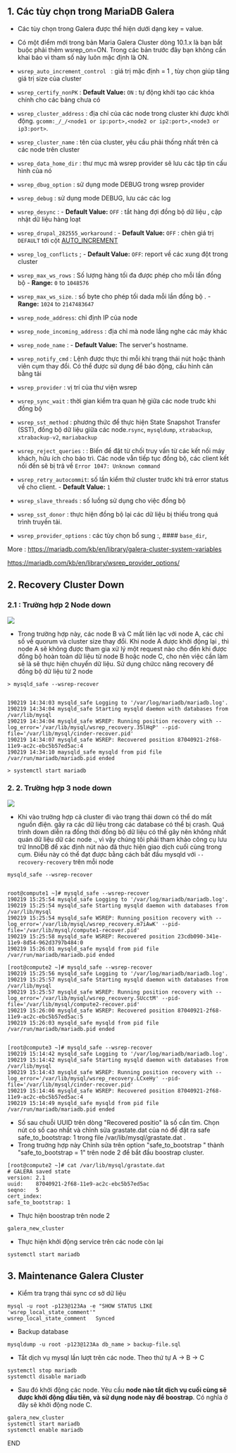 



## 1. Các tùy chọn trong MariaDB Galera

- Các tùy chọn trong Galera được thể hiện dưới dạng key = value. 


- Có một điểm mới trong bản Maria Galera Cluster dòng 10.1.x là bạn bắt buộc phải thêm wsrep_on=ON. Trong các bản trước đây bạn không cần khai báo vì tham số này luôn mặc định là ON.

- `wsrep_auto_increment_control ` : giá trị mặc định = 1 , tùy chọn giúp tăng giá trị size của cluster
- `wsrep_certify_nonPK` :  **Default Value:**  `ON` : tự động khởi tạo các khóa chính cho  các bảng chưa có 
-  `wsrep_cluster_address` : địa chỉ của các node trong cluster khi được khởi động. `gcomm:_/_/<node1 or ip:port>,<node2 or ip2:port>,<node3 or ip3:port>`.
- `wsrep_cluster_name` : tên của cluster, yêu cầu phải thống nhất trên cả các node trên cluster
- `wsrep_data_home_dir` :  thư mục mà wsrep provider sẽ lưu các tập tin cấu hình của nó
- `wsrep_dbug_option` : sử dụng mode DEBUG trong wsrep provider
- `wsrep_debug` : sử dụng mode DEBUG, lưu các các log 
- `wsrep_desync` : -   **Default Value:**  `OFF` : tắt hàng đợi đồng bộ dữ liệu , cập nhật dữ liệu hàng loạt
- `wsrep_drupal_282555_workaround` :  -   **Default Value:**  `OFF` : chèn giá trị `DEFAULT` tới cột [AUTO_INCREMENT](https://mariadb.com/kb/en/auto_increment/)
- `wsrep_log_conflicts` ; -   **Default Value:**  `OFF`: report về các xung đột trong cluster
- `wsrep_max_ws_rows` : Số lượng hàng tối đa được phép cho mỗi lần đồng bộ  -   **Range:**  `0`  to  `1048576`
- `wsrep_max_ws_size`. : số byte cho phép  tối dada mỗi lần đồng bộ . -   **Range:**  `1024`  to  `2147483647`
- `wsrep_node_address`: chỉ định IP của node
- `wsrep_node_incoming_address` : địa chỉ mà node lắng nghe các máy khác
- `wsrep_node_name` : -   **Default Value:**  The server's hostname.
- `wsrep_notify_cmd` : Lệnh được thực thi mỗi khi trạng thái nút hoặc thành viên cụm thay đổi. Có thể được sử dụng để  báo động, cấu hình cân bằng tải 
- `wsrep_provider` : vị trí của thư viện wsrep
- `wsrep_sync_wait` : thời gian kiểm tra quan hệ giữa các node truớc khi đồng bộ
- `wsrep_sst_method` : phương thức để thực hiện State Snapshot Transfer (SST), đồng bộ dữ liệu giữa các node.`rsync`, `mysqldump`, `xtrabackup`, `xtrabackup-v2`, `mariabackup`
- `wsrep_reject_queries` : : Biến để đặt từ chối truy vấn từ các kết nối máy khách, hữu ích cho bảo trì. Các node vẫn tiếp tục đồng bộ, các client kết nối đến sẽ bị trả về `Error 1047: Unknown command`
- `wsrep_retry_autocommit`: số lần kiểm thử cluster trước khi trả error status về cho client.  -   **Default Value:**  `1`
- `wsrep_slave_threads` : số luồng sử dụng cho việc đồng bộ
- `wsrep_sst_donor` : thực hiện đồng bộ lại các dữ liệu bị thiếu trong quá trình truyền tải. 
- `wsrep_provider_options` : các tùy chọn bổ sung :,  #### `base_dir`, 


More : https://mariadb.com/kb/en/library/galera-cluster-system-variables

https://mariadb.com/kb/en/library/wsrep_provider_options/

## 2. Recovery Cluster Down


### 2.1 : Trường hợp 2 Node down

![](https://www.percona.com/blog/wp-content/uploads/2014/08/g1.png)


- Trong trường hợp này, các node B và C mất liên lạc với node A, các chỉ số về quorum và cluster size thay đổi. Khi node A được khởi động lại  , thì node A sẽ không được tham gia xử lý một request nào cho đến khi được đồng bộ hoàn toàn dữ liệu từ node B hoặc node C, cho nên việc cần làm sẽ là sẽ thực hiện chuyển dữ liệu. Sử dụng chứcc năng recovery để đồng bộ dữ liệu từ 2 node
```
> mysqld_safe --wsrep-recover


190219 14:34:03 mysqld_safe Logging to '/var/log/mariadb/mariadb.log'.
190219 14:34:04 mysqld_safe Starting mysqld daemon with databases from /var/lib/mysql
190219 14:34:04 mysqld_safe WSREP: Running position recovery with --log_error='/var/lib/mysql/wsrep_recovery.35lHqP' --pid-file='/var/lib/mysql/cinder-recover.pid'
190219 14:34:07 mysqld_safe WSREP: Recovered position 87040921-2f68-11e9-ac2c-ebc5b57ed5ac:4
190219 14:34:10 maysqld_safe mysqld from pid file /var/run/mariadb/mariadb.pid ended

> systemctl start mariadb
```



### 2. 2. Trường hợp 3 node down
![](https://www.percona.com/blog/wp-content/uploads/2014/08/g6.png)

-  Khi vào trường hợp cả cluster đi vào trạng thái down có thể do mất nguồn điện. gây ra các dữ liệu trong các database có thể bị crash. Quá trình down diễn ra đồng thời đồng bộ dữ liệu có thể gây  nên không nhất quán dữ liệu dữ các node ., vì vậy chúng tôi phải tham khảo công cụ lưu trữ InnoDB để xác định nút nào đã thực hiện giao dịch cuối cùng trong cụm. Điều này có thể đạt được bằng cách bắt đầu mysqld với `--recovery-recovery` trên mỗi node
```
mysqld_safe --wsrep-recover


root@compute1 ~]# mysqld_safe --wsrep-recover
190219 15:25:54 mysqld_safe Logging to '/var/log/mariadb/mariadb.log'.
190219 15:25:54 mysqld_safe Starting mysqld daemon with databases from /var/lib/mysql
190219 15:25:54 mysqld_safe WSREP: Running position recovery with --log_error='/var/lib/mysql/wsrep_recovery.m7iAwK' --pid-file='/var/lib/mysql/compute1-recover.pid'
190219 15:25:58 mysqld_safe WSREP: Recovered position 23cdb090-341e-11e9-8d54-962d3797b484:0
190219 15:26:01 mysqld_safe mysqld from pid file /var/run/mariadb/mariadb.pid ended

[root@compute2 ~]# mysqld_safe --wsrep-recover
190219 15:25:56 mysqld_safe Logging to '/var/log/mariadb/mariadb.log'.
190219 15:25:57 mysqld_safe Starting mysqld daemon with databases from /var/lib/mysql
190219 15:25:57 mysqld_safe WSREP: Running position recovery with --log_error='/var/lib/mysql/wsrep_recovery.SUcctM' --pid-file='/var/lib/mysql/compute2-recover.pid'
190219 15:26:00 mysqld_safe WSREP: Recovered position 87040921-2f68-11e9-ac2c-ebc5b57ed5ac:5
190219 15:26:03 mysqld_safe mysqld from pid file /var/run/mariadb/mariadb.pid ended


[root@compute3 ~]# mysqld_safe --wsrep-recover
190219 15:14:42 mysqld_safe Logging to '/var/log/mariadb/mariadb.log'.
190219 15:14:42 mysqld_safe Starting mysqld daemon with databases from /var/lib/mysql
190219 15:14:43 mysqld_safe WSREP: Running position recovery with --log_error='/var/lib/mysql/wsrep_recovery.LCxeHy' --pid-file='/var/lib/mysql/cinder-recover.pid'
190219 15:14:46 mysqld_safe WSREP: Recovered position 87040921-2f68-11e9-ac2c-ebc5b57ed5ac:4
190219 15:14:49 mysqld_safe mysqld from pid file /var/run/mariadb/mariadb.pid ended

```

- Số sau chuỗi UUID trên dòng "Recovered positio" là số cần tìm. Chọn nút có số cao nhất và chỉnh sửa grastate.dat của nó để đặt ra safe safe_to_bootstrap: 1 trong file  /var/lib/mysql/grastate.dat . 
- Trong truờng hợp này  Chỉnh sửa trên option "safe_to_bootstrap " thành "safe_to_bootstrap = 1" trên node 2 để bắt đầu boostrap cluster. 
```
[root@compute2 ~]# cat /var/lib/mysql/grastate.dat
# GALERA saved state
version: 2.1
uuid:    87040921-2f68-11e9-ac2c-ebc5b57ed5ac
seqno:   5
cert_index:
safe_to_bootstrap: 1

```


- Thực hiện boostrap trên node 2
```
galera_new_cluster
```

- Thực hiện khởi động service trên các node còn lại
```
systemctl start mariadb
```

## 3. Maintenance Galera Cluster 

- Kiểm tra trạng thái sync cơ sở dữ liệu
```
mysql -u root -p123@123Aa -e "SHOW STATUS LIKE 'wsrep_local_state_comment'"
wsrep_local_state_comment	Synced

```

- Backup database
```
mysqldump -u root -p123@123Aa db_name > backup-file.sql
```

- Tắt dịch vụ mysql lần lượt trên các node. Theo thứ tự A -> B -> C 
```
systemctl stop mariadb
systemctl disable mariadb
```



- Sau đó khởi động  các node. Yêu cầu **node nào tắt dịch vụ cuối cùng sẽ được khởi động đầu tiên, và sử dụng node này để boostrap**. Có nghĩa ở đây sẽ khởi động node C. 
```
galera_new_cluster
systemctl start mariadb
systemctl enable mariadb
```



END
